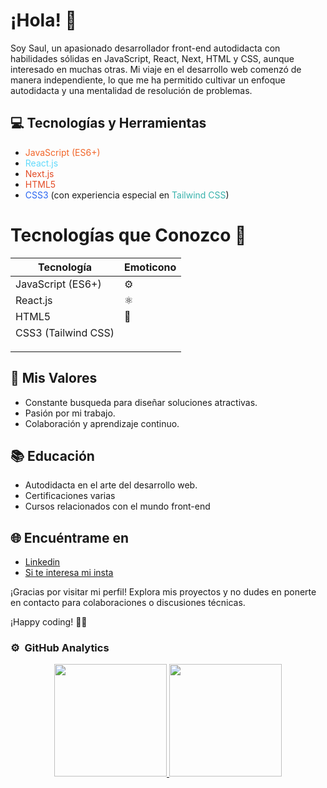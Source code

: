 # ¡Hola! 👋

Soy Saul, un apasionado desarrollador front-end autodidacta con habilidades sólidas en JavaScript, React, Next, HTML y CSS, aunque interesado en muchas otras. Mi viaje en el desarrollo web comenzó de manera independiente, lo que me ha permitido cultivar un enfoque autodidacta y una mentalidad de resolución de problemas.

## 💻 Tecnologías y Herramientas

- <span style="color: #f16529;">JavaScript (ES6+)</span>
- <span style="color: #61dafb;">React.js</span>
- <span style="color: #e34c26;">Next.js</span>
- <span style="color: #e34c26;">HTML5</span>
- <span style="color: #2965f1;">CSS3</span> (con experiencia especial en <span style="color: #38b2ac;">Tailwind CSS</span>)

# Tecnologías que Conozco 🚀

| Tecnología           | Emoticono      |
|----------------------|----------------|
| JavaScript (ES6+)    | :gear:         |
| React.js             | :atom_symbol:  |
| HTML5                | :art:          |
| CSS3 (Tailwind CSS)  |   
<img height='10rem' width='10rem' src='https://diziglobalsolution.com/wp-content/uploads/2023/04/logo-css-3-1536.png'/>              |

## 🚀 Mis Valores

- Constante busqueda para diseñar soluciones atractivas.
- Pasión por mi trabajo.
- Colaboración y aprendizaje continuo.

## 📚 Educación

- Autodidacta en el arte del desarrollo web.
- Certificaciones varias
- Cursos relacionados con el mundo front-end

## 🌐 Encuéntrame en

- <a href='https://www.linkedin.com/in/saul-vaquero-garvin-51a993225/'>Linkedin</a>
- <a href='https://www.instagram.com/lilbug.bug?utm_source=ig_web_button_share_sheet&igsh=ZDNlZDc0MzIxNw=='>Si te interesa mi insta </a>

¡Gracias por visitar mi perfil! Explora mis proyectos y no dudes en ponerte en contacto para colaboraciones o discusiones técnicas.

¡Happy coding! 🚀✨

### ⚙️ &nbsp;GitHub Analytics

<p align="center">
<a href="https://github.com/ArisGuimera">
  <img height="180em" src="https://github-readme-stats-eight-theta.vercel.app/api?username=saulvg&show_icons=true&theme=algolia&include_all_commits=true&count_private=true"/>
  <img height="180em" src="https://github-readme-stats-eight-theta.vercel.app/api/top-langs/?username=saulvg&layout=compact&langs_count=8&theme=algolia"/>
</a>
</p>
